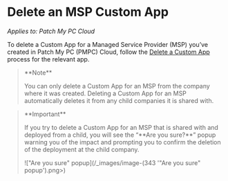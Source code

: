 # Delete an MSP Custom App

_Applies to: Patch My PC Cloud_

To delete a Custom App for a Managed Service Provider (MSP) you’ve created in Patch My PC (PMPC) Cloud, follow the [Delete a Custom App](../../custom-apps/delete-a-custom-app.md) process for the relevant app.

<blockquote class="wp-block-quote">
<p>**Note**</p>
<p>You can only delete a Custom App for an MSP from the company where it was created. Deleting a Custom App for an MSP automatically deletes it from any child companies it is shared with.</p>
</blockquote>

<blockquote class="wp-block-quote">
<p>**Important**</p>
<p>If you try to delete a Custom App for an MSP that is shared with and deployed from a child, you will see the “**Are you sure?**” popup warning you of the impact and prompting you to confirm the deletion of the deployment at the child company.</p>
<p>!["Are you sure" popup](/_images/image-(343 '"Are you sure" popup').png>)</p>
</blockquote>